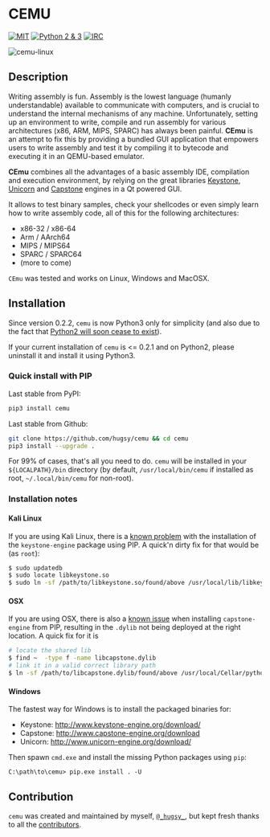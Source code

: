 # CEMU #

[![MIT](https://img.shields.io/packagist/l/doctrine/orm.svg?maxAge=2592000?style=plastic)](https://github.com/hugsy/cemu/blob/master/LICENSE) [![Python 2 & 3](https://img.shields.io/badge/Python-2%20%26%203-green.svg)](https://github.com/hugsy/cemu/) [![IRC](https://img.shields.io/badge/freenode-%23%23gef-yellowgreen.svg)](https://webchat.freenode.net/?channels=##cemu)

![cemu-linux](https://i.imgur.com/1vep3WM.png)

## Description ##


Writing assembly is fun. Assembly is the lowest language (humanly
understandable) available to communicate with computers, and is crucial
to understand the internal mechanisms of any machine. Unfortunately,
setting up an environment to write, compile and run assembly for various
architectures (x86, ARM, MIPS, SPARC) has always been painful. **CEmu**
is an attempt to fix this by providing a bundled GUI application that
empowers users to write assembly and test it by compiling it to bytecode
and executing it in an QEMU-based emulator.

**CEmu** combines all the advantages of a basic assembly IDE,
compilation and execution environment, by relying on the great libraries
[Keystone](https://github.com/keystone-engine/keystone),
[Unicorn](https://github.com/unicorn-engine/unicorn/) and
[Capstone](https://github.com/aquynh/capstone) engines in a Qt powered
GUI.

It allows to test binary samples, check your shellcodes or even simply
learn how to write assembly code, all of this for the following
architectures:

  - x86-32 / x86-64
  - Arm / AArch64
  - MIPS / MIPS64
  - SPARC / SPARC64
  - (more to come)

`CEmu` was tested and works on Linux, Windows and MacOSX.


## Installation ##

Since version 0.2.2, `cemu` is now Python3 only for simplicity (and also due to
the fact that [Python2 will soon cease to exist](https://pythonclock.org/)).

If your current installation of `cemu` is <= 0.2.1 and on Python2, please
uninstall it and install it using Python3.


### Quick install with PIP ###

Last stable from PyPI:

```bash
pip3 install cemu
```

Last stable from Github:

```bash
git clone https://github.com/hugsy/cemu && cd cemu
pip3 install --upgrade .
```

For 99% of cases, that's all you need to do. `cemu` will be installed in your `${LOCALPATH}/bin` directory (by default, `/usr/local/bin/cemu` if installed as root, `~/.local/bin/cemu` for non-root).


### Installation notes ###

#### Kali Linux ####

If you are using Kali Linux, there is a [known problem](https://github.com/keystone-engine/keystone/issues/235)
with the installation of the `keystone-engine` package using PIP. A quick'n dirty fix for that would be (as `root`):

```bash
$ sudo updatedb
$ sudo locate libkeystone.so
$ sudo ln -sf /path/to/libkeystone.so/found/above /usr/local/lib/libkeystone.so
```

#### OSX ####

If you are using OSX, there is also a [known issue](https://github.com/aquynh/capstone/issues/74) when installing
`capstone-engine` from PIP, resulting in the `.dylib` not being deployed at the right location. A quick fix for it is

```bash
# locate the shared lib
$ find ~  -type f -name libcapstone.dylib
# link it in a valid correct library path
$ ln -sf /path/to/libcapstone.dylib/found/above /usr/local/Cellar/python3/3.6.2/Frameworks/Python.framework/Versions/3.6/lib/python3.6/site-packages/capstone/libcapstone.dylib
```

#### Windows ####

The fastest way for Windows is to install the packaged binaries for:

  - Keystone: http://www.keystone-engine.org/download/
  - Capstone: <http://www.capstone-engine.org/download>
  - Unicorn: <http://www.unicorn-engine.org/download/>

Then spawn `cmd.exe` and install the missing Python packages using `pip`:

```
C:\path\to\cemu> pip.exe install . -U
```


## Contribution ##

`cemu` was created and maintained by myself, [`@_hugsy_`](https://twitter.com/_hugsy_), but kept fresh thanks to
all the [contributors](https://github.com/hugsy/cemu/graphs/contributors).
